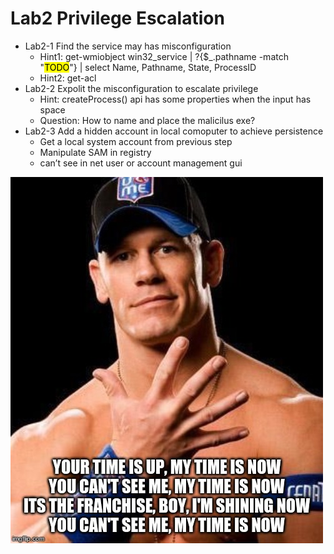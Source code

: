 # Lab2 Privilege Escalation
- Lab2-1 Find the service may has misconfiguration
    - Hint1: get-wmiobject win32_service | ?{$_.pathname -match "<mark>TODO</mark>"} | select Name, Pathname, State, ProcessID 
    - Hint2: get-acl
- Lab2-2 Expolit the misconfiguration to escalate privilege
    - Hint: createProcess() api has some properties when the input has space
    - Question: How to name and place the malicilus exe?
- Lab2-3 Add a hidden account in local comoputer to achieve persistence
    - Get a local system account from previous step
    - Manipulate SAM in registry
    - can’t see in net user or account management gui

![you can't see me](./ycm.jpg)
